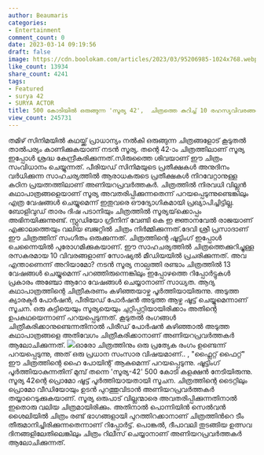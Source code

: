 ```yaml
---
author: Beaumaris
categories:
- Entertainment
comment_count: 0
date: 2023-03-14 09:19:56
draft: false
image: https://cdn.boolokam.com/articles/2023/03/95206985-1024x768.webp
like_count: 13934
share_count: 4241
tags:
- Featured
- surya 42
- SURYA ACTOR
title: 500 കോടിയിൽ ഒരുങ്ങുന്ന 'സൂര്യ 42',  ചിത്രത്തെ കുറിച്ച് 10 രഹസ്യവിവരങ്ങൾ പുറത്ത്
view_count: 245731
---
```


തമിഴ് സിനിമയിൽ കഥയ്ക്ക് പ്രാധാന്യം നൽകി ഒരുങ്ങുന്ന ചിത്രങ്ങളോട് കൂടുതൽ താൽപര്യം കാണിക്കുകയാണ് നടൻ സൂര്യ. തന്റെ 42-ാം ചിത്രത്തിലാണ് സൂര്യ ഇപ്പോൾ ശ്രദ്ധ കേന്ദ്രീകരിക്കുന്നത്.സിരുത്തൈ ശിവയാണ് ഈ ചിത്രം സംവിധാനം ചെയ്യുന്നത്. പീരിയഡ് സിനിമയുടെ പ്രതീക്ഷകൾ അനുദിനം വർധിക്കുന്ന സാഹചര്യത്തിൽ ആരാധകരുടെ പ്രതീക്ഷകൾ നിറവേറ്റാനുള്ള കഠിന പ്രയത്നത്തിലാണ് അണിയറപ്രവർത്തകർ. ചിത്രത്തിൽ നിരവധി വില്ലൻ കഥാപാത്രങ്ങളെയാണ് സൂര്യ അവതരിപ്പിക്കുന്നതെന്ന് പറയപ്പെടുന്നുണ്ടെങ്കിലും എത്ര വേഷങ്ങൾ ചെയ്യുമെന്ന് ഇതുവരെ ഔദ്യോഗികമായി പ്രഖ്യാപിച്ചിട്ടില്ല. ബോളിവുഡ് താരം ദിഷ പടാനിയും ചിത്രത്തിൽ സൂര്യയ്‌ക്കൊപ്പം അഭിനയിക്കുന്നുണ്ട്. സ്റ്റുഡിയോ ഗ്രീനിന് വേണ്ടി കെ ഇ ജ്ഞാനവേൽ രാജയാണ് എക്കാലത്തെയും വലിയ ബജറ്റിൽ ചിത്രം നിർമ്മിക്കുന്നത്.ദേവി ശ്രീ പ്രസാദാണ് ഈ ചിത്രത്തിന് സംഗീതം ഒരുക്കുന്നത്. ചിത്രത്തിന്റെ ഷൂട്ടിംഗ് ഇപ്പോൾ ചെന്നൈയിൽ പുരോഗമിക്കുകയാണ്. ഈ സാഹചര്യത്തിൽ ചിത്രത്തെക്കുറിച്ചുള്ള രസകരമായ 10 വിവരങ്ങളാണ് സോഷ്യൽ മീഡിയയിൽ പ്രചരിക്കുന്നത്. അവ എന്താണെന്ന് അറിയാമോ? നടൻ സൂര്യ നാല്പത്തി രണ്ടാം ചിത്രത്തിൽ 13 വേഷങ്ങൾ ചെയ്യുമെന്ന് പറഞ്ഞിരുന്നെങ്കിലും ഇപ്പോഴത്തെ റിപ്പോർട്ടുകൾ പ്രകാരം അഞ്ചോ ആറോ വേഷങ്ങൾ ചെയ്യാനാണ് സാധ്യത. ആദ്യ കഥാപാത്രത്തിന്റെ ചിത്രീകരണം കഴിഞ്ഞയാഴ്ച പൂർത്തിയായിരുന്നു. അടുത്ത ക്യാരക്ടർ പോർഷൻ, പീരിയഡ് പോർഷൻ അടുത്ത ആഴ്ച ഷൂട്ട് ചെയ്യുമെന്നാണ് സൂചന. ഒരു കുട്ടിയെയും സൂര്യയെയും ചുറ്റിപ്പറ്റിയായിരിക്കാം അതിന്റെ ഉപകഥയെന്നാണ് പറയപ്പെടുന്നത്. കൂടുതൽ രംഗങ്ങൾ ചിത്രീകരിക്കാനുണ്ടെന്നതിനാൽ പിരീഡ് പോർഷൻ കഴിഞ്ഞാൽ അടുത്ത കഥാപാത്രങ്ങളെ അതിവേഗം ചിത്രീകരിക്കാനാണ് അണിയറപ്രവർത്തകർ ആലോചിക്കുന്നത്. ![](https://cdn.boolokam.com/articles/2023/03/95206985-1024x768.webp)ഓരോ ചിത്രത്തിനും ഒരു പ്രത്യേക രംഗം ഉണ്ടെന്ന് പറയപ്പെടുന്നു, അത് ഒരു പ്രധാന സംസാര വിഷയമാണ്.. , "ഫ്ലൈറ്റ് ഫൈറ്റ്" ഈ ചിത്രത്തിന്റെ ഹൈ പോയിന്റ് ആകുമെന്ന് പറയപ്പെടുന്നു. ഷൂട്ടിംഗ് പൂർത്തിയാകുന്നതിന് മുമ്പ് തന്നെ 'സൂര്യ-42' 500 കോടി കളക്ഷൻ നേടിയിരുന്നു. സൂര്യ 42ന്റെ പ്രൊമോ ഷൂട്ട് പൂർത്തിയായതായി സൂചന. ചിത്രത്തിന്റെ ടൈറ്റിലും പ്രൊമോ വീഡിയോയും ഉടൻ പുറത്തുവിടാൻ അണിയറപ്രവർത്തകർ തയ്യാറെടുക്കുകയാണ്. സൂര്യ ഒരുപാട് വില്ലന്മാരെ അവതരിപ്പിക്കുന്നതിനാൽ ഇതൊരു വലിയ ചിത്രമായിരിക്കും. അതിനാൽ പൊന്നിയിൻ സെൽവൻ ശൈലിയിൽ ചിത്രം രണ്ട് ഭാഗങ്ങളായി പുറത്തിറക്കാനാണ് ചിത്രത്തിൻറെ ടീം തീരുമാനിച്ചിരിക്കുന്നതെന്നാണ് റിപ്പോർട്ട്. പൊങ്കൽ, ദീപാവലി തുടങ്ങിയ ഉത്സവ ദിനങ്ങളിലേതിലെങ്കിലും ചിത്രം റിലീസ് ചെയ്യാനാണ് അണിയറപ്രവർത്തകർ ആലോചിക്കുന്നത്. &nbsp;